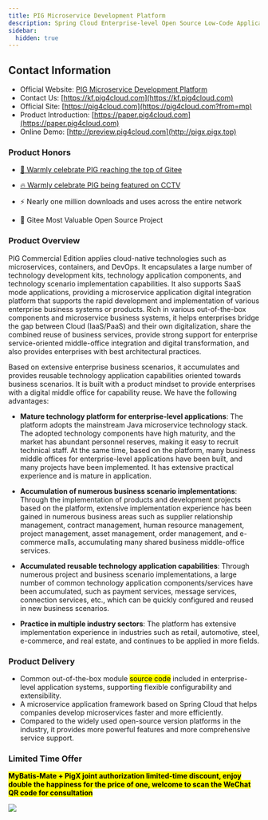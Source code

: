 ```yaml
---
title: PIG Microservice Development Platform
description: Spring Cloud Enterprise-level Open Source Low-Code Application Development Platform, Low-Code Microservice Development Management Platform
sidebar:
  hidden: true
---
```


## Contact Information

- Official Website: [PIG Microservice Development Platform](https://pig4cloud.com)
- Contact Us: [https://kf.pig4cloud.com](https://kf.pig4cloud.com)
- Official Site: [https://pig4cloud.com](https://pig4cloud.com?from=mp)
- Product Introduction: [https://paper.pig4cloud.com](https://paper.pig4cloud.com)
- Online Demo: [http://preview.pig4cloud.com](http://pigx.pigx.top)

### Product Honors

- [🚀 Warmly celebrate PIG reaching the top of Gitee](https://mp.weixin.qq.com/s?__biz=MjM5MzEwODY4Mw==&mid=2257486353&idx=1&sn=00202c367074415335dc6e59a537b672&chksm=a5e625b59291aca33098d04466a92912e09680f36412fce522c81526f0fd154a30900ef77957&token=1953961492&lang=zh_CN#rd)

- [🔥 Warmly celebrate PIG being featured on CCTV](https://mp.weixin.qq.com/s?__biz=MzI3NDM2OTQxNg==&mid=2247484132&idx=1&sn=b4429366228bc796e8c2bddb8163c1c6&chksm=eb145c03dc63d515e0e776e408b2c83f6a1d6939e9564965d6faffa6777d0e9873b49d770f86&token=1050461211&lang=zh_CN#rd)

- ⚡️️ Nearly one million downloads and uses across the entire network

- 💎 Gitee Most Valuable Open Source Project

### Product Overview

PIG Commercial Edition applies cloud-native technologies such as microservices, containers, and DevOps. It encapsulates a large number of technology development kits, technology application components, and technology scenario implementation capabilities. It also supports SaaS mode applications, providing a microservice application digital integration platform that supports the rapid development and implementation of various enterprise business systems or products. Rich in various out-of-the-box components and microservice business systems, it helps enterprises bridge the gap between Cloud (IaaS/PaaS) and their own digitalization, share the combined reuse of business services, provide strong support for enterprise service-oriented middle-office integration and digital transformation, and also provides enterprises with best architectural practices.

Based on extensive enterprise business scenarios, it accumulates and provides reusable technology application capabilities oriented towards business scenarios. It is built with a product mindset to provide enterprises with a digital middle office for capability reuse. We have the following advantages:

- **Mature technology platform for enterprise-level applications**: The platform adopts the mainstream Java microservice technology stack. The adopted technology components have high maturity, and the market has abundant personnel reserves, making it easy to recruit technical staff. At the same time, based on the platform, many business middle offices for enterprise-level applications have been built, and many projects have been implemented. It has extensive practical experience and is mature in application.

- **Accumulation of numerous business scenario implementations**: Through the implementation of products and development projects based on the platform, extensive implementation experience has been gained in numerous business areas such as supplier relationship management, contract management, human resource management, project management, asset management, order management, and e-commerce malls, accumulating many shared business middle-office services.

- **Accumulated reusable technology application capabilities**: Through numerous project and business scenario implementations, a large number of common technology application components/services have been accumulated, such as payment services, message services, connection services, etc., which can be quickly configured and reused in new business scenarios.

- **Practice in multiple industry sectors**: The platform has extensive implementation experience in industries such as retail, automotive, steel, e-commerce, and real estate, and continues to be applied in more fields.

### Product Delivery

- Common out-of-the-box module <mark>source code</mark> included in enterprise-level application systems, supporting flexible configurability and extensibility.
- A microservice application framework based on Spring Cloud that helps companies develop microservices faster and more efficiently.
- Compared to the widely used open-source version platforms in the industry, it provides more powerful features and more comprehensive service support.

### Limited Time Offer

**<mark>MyBatis-Mate + PigX joint authorization limited-time discount, enjoy double the happiness for the price of one, welcome to scan the WeChat QR code for consultation</mark>**

<img align="center" src="https://minio.pigx.top/oss/1647315825.gif"/>
